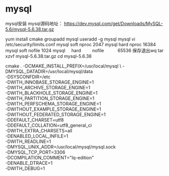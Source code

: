 # mysql
mysql安装
mysql源码地址：
https://dev.mysql.com/get/Downloads/MySQL-5.6/mysql-5.6.38.tar.gz

yum install cmake
groupadd mysql 
useradd -g mysql mysql
vi /etc/security/limits.conf
mysql     soft          nproc            2047
mysql     hard          nproc            16384
mysql     soft          nofile          1024
mysql     hard         nofile           65536
保存退出wq
tar xzvf mysql-5.6.38.tar.gz
cd mysql-5.6.38

cmake . -DCMAKE_INSTALL_PREFIX=/usr/local/mysql \ 
-DMYSQL_DATADIR=/usr/local/mysql/data \
-DSYSCONFDIR=/etc \
-DWITH_INNOBASE_STORAGE_ENGINE=1 \
-DWITH_ARCHIVE_STORAGE_ENGINE=1 \
-DWITH_BLACKHOLE_STORAGE_ENGINE=1 \
-DWITH_PARTITION_STORAGE_ENGINE=1 \
-DWITH_PERFSCHEMA_STORAGE_ENGINE=1 \
-DWITHOUT_EXAMPLE_STORAGE_ENGINE=1 \
-DWITHOUT_FEDERATED_STORAGE_ENGINE=1 \
-DDEFAULT_CHARSET=utf8 \
-DDEFAULT_COLLATION=utf8_general_ci \
-DWITH_EXTRA_CHARSETS=all \
-DENABLED_LOCAL_INFILE=1 \
-DWITH_READLINE=1 \
-DMYSQL_UNIX_ADDR=/usr/local/mysql/mysql.sock \
-DMYSQL_TCP_PORT=3306 \
-DCOMPILATION_COMMENT="lq-edition" \
-DENABLE_DTRACE=1 \
-DWITH_DEBUG=1
